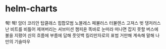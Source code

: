 # helm-charts
췍! 췍! 암더 코리안 탑클래스 힙합모범 노블레스 페뷸러스 터뷸렌스 고져스 벗 댕저러스 난 비트를 비틀어 제껴버리는 셔브미션 챔피욘 똑바로 눈떠라 떠나면 잡지 못할 버스에 불을 지폈어 싄의 흐름에 부름에 답해 풋잇백 킬리만자로의 표범 거만해 계속해 말해 나만의 기술따우
